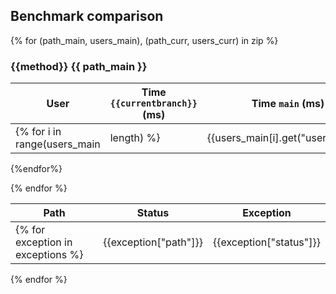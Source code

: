 ## Benchmark comparison
{% for (path_main, users_main), (path_curr, users_curr) in zip %}
### {{method}} {{ path_main }}

| User | Time `{{currentbranch}}` (ms) | Time `main` (ms) | Ratio `{{currentbranch}}`/`main` | Size (Kb) `{{currentbranch}}` | Size `main` (Kb) |
| -- | -- | -- | -- | -- | -- |
{% for i in range(users_main|length) %}| {{users_main[i].get("username")}} | {{users_curr[i].get('time')}} | {{users_main[i].get('time')}} | <span style="{% if (users_main[i].get('time') / users_curr[i].get('time')) > 2 * users_main[i].get('time') %} color:red; {% endif %}"> {{ "%.2f"| format(users_curr[i].get('time') / users_main[i].get('time')) }} </span>| {{users_curr[i].get('size')}} |{{users_main[i].get('size')}} |
{%endfor%}

{% endfor %}

| Path | Status | Exception |
| -- | -- | -- |
{% for exception in exceptions %}| {{exception["path"]}} | {{exception["status"]}} | {{exception["exception"] ~ " " ~ exception["detail"] ~ string}} |
{% endfor %}
